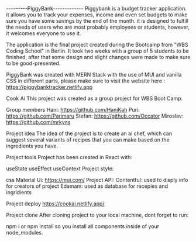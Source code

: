 ---------PiggyBank-------------
Piggybank is a budget tracker application. it allows you to track your expenses, income and even set budgets to make sure you have some savings by the end of the month. it is designed to fulfill the needs of users who are most probably employees or students, however, it welcomes everyone to use it. 

The application is the final project created during the Bootcamp from "WBS Coding School" in Berlin. It took two weeks with a group of 5 students to be finished, after that some design and slight changes were made to make sure to be good-presented.

PiggyBank was created with MERN Stack with the use of MUI and vanilla CSS in different parts, please make sure to visit the website here : https://piggybanktracker.netlify.app

Cook Ai
This project was created as a group project for WBS Boot Camp.

Group members
Hani: https://github.com/HaniKah Puri: https://github.com/Parimaru Stefan: https://github.com/Occator Miroslav: https://github.com/mrkyns

Project idea
The idea of the project is to create an ai chef, which can suggest several variants of recipes that you can make based on the ingredients you have.

Project tools
Project has been created in React with:

useState
useEffect
useContext
Project style:

css
Material Ui: https://mui.com/
Project API: Contentful: used to disply info for creators of project Edamam: used as database for recepies and ingridients

Project deploy
https://cookai.netlify.app/

Project clone
After cloning project to your local machine, dont forget to run:

npm i or npm install
so you install all components inside of your node_modules.
